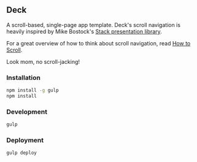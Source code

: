 ## Deck

A scroll-based, single-page app template.  Deck's scroll navigation is heavily inspired by Mike Bostock's [Stack presentation library](https://github.com/mbostock/stack).

For a great overview of how to think about scroll navigation, read [How to Scroll](http://bost.ocks.org/mike/scroll/).

Look mom, no scroll-jacking!

### Installation
```bash
npm install -g gulp
npm install
```

### Development

```bash
gulp
```

### Deployment

```bash
gulp deploy
```

